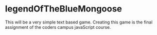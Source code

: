 # legendOfTheBlueMongoose

This will be a very simple text based game.
Creating this game is the final assignment of the coders campus javaScript course.
 
